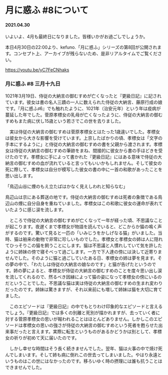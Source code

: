 # 月に惑ふ #8について
#### 2021.04.30

いよいよ、4月も最終日になりました。皆様いかがお過ごしでしょうか。

本日4月30日の22:00より、kefuno.「月に惑ふ」シリーズの第8回が公開されます。コンセプト上、アーカイブが残らないため、是非リアルタイムでご覧ください。

https://youtu.be/yC7FeCNhaks



### 月に惑ふ #8 三月十九日

1021年3月19日、侍従の大納言の御むすめが亡くなったと『更級日記』に記されています。彼女は書の名人三蹟の一人に数えられた侍従の大納言、藤原行成の娘です。『月に惑ふ♯6』でも触れたように、1021年（治安元年）という年は疫病が蔓延した年でした。菅原孝標女の乳母が亡くなったように、侍従の大納言の御むすめもまた病に伏し15歳という若さでこの世を去りました。

　実は侍従の大納言の御むすめは菅原孝標女とはたった1歳違いでした。孝標女は彼女から大きな影響を受けています。上京したばかりの頃、孝標女は「文字の手本にするように」と侍従の大納言の御むすめの書を父親から渡されます。孝標女は侍従の大納言の御むすめの筆跡をまね、間接的に彼女から書の手ほどきを受けたのです。孝標女に手によって書かれた『更級日記』にはある意味で侍従の大納言の御むすめの血が流れていると言ってもいいかもしれません。そして彼女の死に際して、孝標女は自分が模写した彼女の書の中に一首の和歌があったことを思い出します。

 

「鳥辺山谷に煙のもえ立たばはかなく見えしわれと知らなむ」

 

鳥辺山は京にある葬送の地です。侍従の大納言の御むすめは死者の象徴である鳥辺山の煙に自分自身を重ねていました。孝標女はこの和歌に彼女の運命が表れていたように感じ涙を流します。

　ところで侍従の大納言の御むすめが亡くなって一年が経った頃、不思議なことが起こります。夜遅くまで孝標女が物語を読んでいると、どこからか猫の鳴く声がするのです。驚いて見ると一匹の「いみじうをかしげなる猫」がいました。当時、猫は舶来の動物で非常に珍しいものでした。孝標女と孝標女の姉は人に隠れてひっそりこの猫を飼うことにします。猫は不思議と人慣れしていて気を許したように姉妹の傍で寝そべって過ごします。一方で下人達の傍には決して近寄りませんでした。そのように猫と過ごしていたある日、孝標女の姉は夢を見ます。その夢の中で、「わたしは侍従の大納言の娘なのです」と猫が告げたというのです。姉の夢によると、孝標女が侍従の大納言の御むすめのことを度々思い出し涙を流してくれるので、然るべき因縁によって猫の姿になって孝標女の傍にいるのだということでした。不思議な猫は実は侍従の大納言の御むすめの生まれ変わりだったのです。姉妹は驚きますが、それ以来前にも増して姉妹は猫を大切に育てました。

　このエピソードは『更級日記』の中でもとりわけ印象的なエピソードと言えるでしょう。『更級日記』では多くの別離と死別が描かれますが、去っていく者に対する菅原孝標女の思いが報われることはほとんどありません。しかしこのエピソードは孝標女の思いの強さが侍従の大納言の御むすめという死者を甦らせた出来事だったと言えます。実際に転生というものがあるかどうかは別として、孝標女の祈りが初めて天に届いたのです。

　しかし幸せな時間はそう長く続きませんでした。翌年、猫は火事の中で焼け死んでしまいます。そして姉も病に倒れこの世去ってしまいました。やはり永遠というものはこの世にはなかったのです。移ろいゆく時の摂理には誰も抗うことはできませんでした。